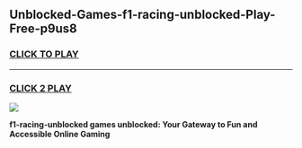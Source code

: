 
## Unblocked-Games-f1-racing-unblocked-Play-Free-p9us8
<h3>
<a href="https://premium76.site?title=f1-racing-unblocked&ref=18A1">CLICK TO PLAY</a></h3>
<hr>

<h3>
<a href="https://premium76.site?title=f1-racing-unblocked&ref=18A1">CLICK 2 PLAY</a>
  
</h3>

<a href="https://premium76.site?title=f1-racing-unblocked&ref=18A1"><img src="https://clearcache.store/games.png"></a>


**f1-racing-unblocked games unblocked: Your Gateway to Fun and Accessible Online Gaming**
